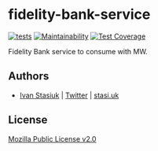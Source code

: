 # fidelity-bank-service

[![tests](https://github.com/glocurrency/fidelity-bank-service/actions/workflows/tests.yml/badge.svg)](https://github.com/glocurrency/fidelity-bank-service/actions/workflows/tests.yml)
[![Maintainability](https://api.codeclimate.com/v1/badges/aa4fba59269f11a13561/maintainability)](https://codeclimate.com/repos/62000039e7ada501b7000462/maintainability)
[![Test Coverage](https://api.codeclimate.com/v1/badges/aa4fba59269f11a13561/test_coverage)](https://codeclimate.com/repos/62000039e7ada501b7000462/test_coverage)

Fidelity Bank service to consume with MW.

## Authors
- [Ivan Stasiuk](https://github.com/brokeyourbike) | [Twitter](https://twitter.com/brokeyourbike) | [stasi.uk](https://stasi.uk)

## License
[Mozilla Public License v2.0](https://github.com/glocurrency/fidelity-bank-service/blob/main/LICENSE)
